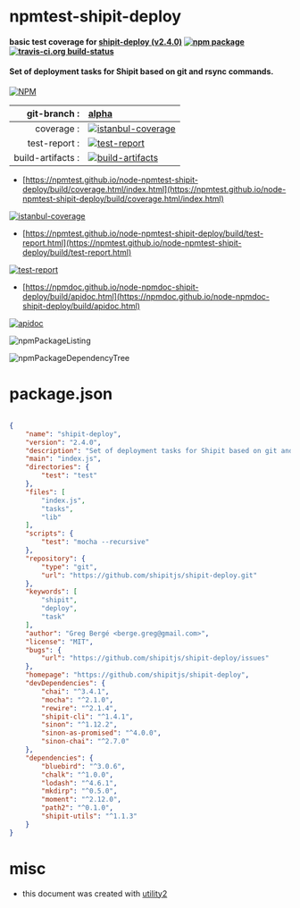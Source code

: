 # npmtest-shipit-deploy

#### basic test coverage for  [shipit-deploy (v2.4.0)](https://github.com/shipitjs/shipit-deploy)  [![npm package](https://img.shields.io/npm/v/npmtest-shipit-deploy.svg?style=flat-square)](https://www.npmjs.org/package/npmtest-shipit-deploy) [![travis-ci.org build-status](https://api.travis-ci.org/npmtest/node-npmtest-shipit-deploy.svg)](https://travis-ci.org/npmtest/node-npmtest-shipit-deploy)

#### Set of deployment tasks for Shipit based on git and rsync commands.

[![NPM](https://nodei.co/npm/shipit-deploy.png?downloads=true&downloadRank=true&stars=true)](https://www.npmjs.com/package/shipit-deploy)

| git-branch : | [alpha](https://github.com/npmtest/node-npmtest-shipit-deploy/tree/alpha)|
|--:|:--|
| coverage : | [![istanbul-coverage](https://npmtest.github.io/node-npmtest-shipit-deploy/build/coverage.badge.svg)](https://npmtest.github.io/node-npmtest-shipit-deploy/build/coverage.html/index.html)|
| test-report : | [![test-report](https://npmtest.github.io/node-npmtest-shipit-deploy/build/test-report.badge.svg)](https://npmtest.github.io/node-npmtest-shipit-deploy/build/test-report.html)|
| build-artifacts : | [![build-artifacts](https://npmtest.github.io/node-npmtest-shipit-deploy/glyphicons_144_folder_open.png)](https://github.com/npmtest/node-npmtest-shipit-deploy/tree/gh-pages/build)|

- [https://npmtest.github.io/node-npmtest-shipit-deploy/build/coverage.html/index.html](https://npmtest.github.io/node-npmtest-shipit-deploy/build/coverage.html/index.html)

[![istanbul-coverage](https://npmtest.github.io/node-npmtest-shipit-deploy/build/screenCapture.buildCi.browser.%252Ftmp%252Fbuild%252Fcoverage.lib.html.png)](https://npmtest.github.io/node-npmtest-shipit-deploy/build/coverage.html/index.html)

- [https://npmtest.github.io/node-npmtest-shipit-deploy/build/test-report.html](https://npmtest.github.io/node-npmtest-shipit-deploy/build/test-report.html)

[![test-report](https://npmtest.github.io/node-npmtest-shipit-deploy/build/screenCapture.buildCi.browser.%252Ftmp%252Fbuild%252Ftest-report.html.png)](https://npmtest.github.io/node-npmtest-shipit-deploy/build/test-report.html)

- [https://npmdoc.github.io/node-npmdoc-shipit-deploy/build/apidoc.html](https://npmdoc.github.io/node-npmdoc-shipit-deploy/build/apidoc.html)

[![apidoc](https://npmdoc.github.io/node-npmdoc-shipit-deploy/build/screenCapture.buildCi.browser.%252Ftmp%252Fbuild%252Fapidoc.html.png)](https://npmdoc.github.io/node-npmdoc-shipit-deploy/build/apidoc.html)

![npmPackageListing](https://npmtest.github.io/node-npmtest-shipit-deploy/build/screenCapture.npmPackageListing.svg)

![npmPackageDependencyTree](https://npmtest.github.io/node-npmtest-shipit-deploy/build/screenCapture.npmPackageDependencyTree.svg)



# package.json

```json

{
    "name": "shipit-deploy",
    "version": "2.4.0",
    "description": "Set of deployment tasks for Shipit based on git and rsync commands. ",
    "main": "index.js",
    "directories": {
        "test": "test"
    },
    "files": [
        "index.js",
        "tasks",
        "lib"
    ],
    "scripts": {
        "test": "mocha --recursive"
    },
    "repository": {
        "type": "git",
        "url": "https://github.com/shipitjs/shipit-deploy.git"
    },
    "keywords": [
        "shipit",
        "deploy",
        "task"
    ],
    "author": "Greg Bergé <berge.greg@gmail.com>",
    "license": "MIT",
    "bugs": {
        "url": "https://github.com/shipitjs/shipit-deploy/issues"
    },
    "homepage": "https://github.com/shipitjs/shipit-deploy",
    "devDependencies": {
        "chai": "^3.4.1",
        "mocha": "^2.1.0",
        "rewire": "^2.1.4",
        "shipit-cli": "^1.4.1",
        "sinon": "^1.12.2",
        "sinon-as-promised": "^4.0.0",
        "sinon-chai": "^2.7.0"
    },
    "dependencies": {
        "bluebird": "^3.0.6",
        "chalk": "^1.0.0",
        "lodash": "^4.6.1",
        "mkdirp": "^0.5.0",
        "moment": "^2.12.0",
        "path2": "^0.1.0",
        "shipit-utils": "^1.1.3"
    }
}
```



# misc
- this document was created with [utility2](https://github.com/kaizhu256/node-utility2)
